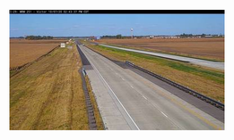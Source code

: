 ![AJJAIDAVE-StoryAuthorEngine-](https://github.com/StateDocuments/SouthDakota/blob/master/latest.jpg)
